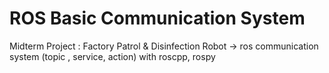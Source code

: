 # ROS Basic Communication System


Midterm Project : Factory Patrol & Disinfection Robot
-> ros communication system (topic , service, action) with roscpp, rospy
